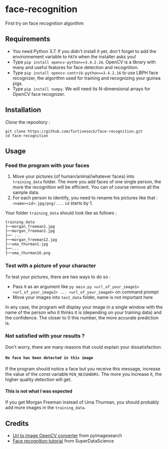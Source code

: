# face-recognition

First try on face recognition algorithm

## Requirements

- You need Python 3.7. If you didn't install it yet, don't forget to add the environnement variable to `PATH` when the installer asks you!
- Type `pip install opencv-python==3.4.2.16`. OpenCV is a library with many and useful features for face detection and recognition.
- Type `pip install opencv-contrib-python==3.4.2.16` to use LBPH face recognizer, the algorithm used for training and recognizing your guinea pigs.
- Type `pip install numpy`. We will need its N-dimensional arrays for OpenCV face recognizer.

## Installation

*Clone* the repository :
```
git clone https://github.com/furtivesock/face-recognition.git
cd face-recognition
```

## Usage

### Feed the program with your faces

1) Move your pictures (of human/animal/whatever faces) into `training_data` folder. The more you add faces of one single person, the more the recognition will be efficient.
You can of course remove all the sample data.
2) For each person to identify, you need to rename his pictures like that : `<name><id>.jpg/png/...`. `id` starts by 1.

Your folder `training_data` should look like as follows :

```
training_data
├──morgan_freeman1.jpg
├──morgan_freeman2.jpg
├── ...
├──morgan_freeman12.jpg
├──uma_thurman1.jpg
├──...
├──uma_thurman16.png
```

### Test with a picture of your character

To test your pictures, there are two ways to do so :
- Pass it as an argument like `py main.py <url_of_your_image1> <url_of_your_image2> ... <url_of_your_imageX>` on command prompt
- Move your images into `test_data` folder, name is not important here

In any case, the program will display your image in a single window with the name of the person who it thinks it is (depending on your training data) and the confidence. The closer to 0 this number, the more accurate prediction is.

### Not satisfied with your results ?

Don't worry, there are many reasons that could explain your dissatisfaction.

#### `No face has been detected in this image`
If the program should notice a face but you receive this message, increase the value of the const variable `MIN_NEIGHBORS`. The more you increase it, the higher quality detection will get.

#### This is not what I was expected
If you get Morgan Freeman instead of Uma Thurman, you should probably add more images in the `training_data`.

## Credits

- [Url to image OpenCV converter](https://www.pyimagesearch.com/2015/03/02/convert-url-to-image-with-python-and-opencv/) from pyimagesearch
- [Face recognition tutorial](https://www.superdatascience.com/blogs/opencv-face-recognition) from SuperDataScience